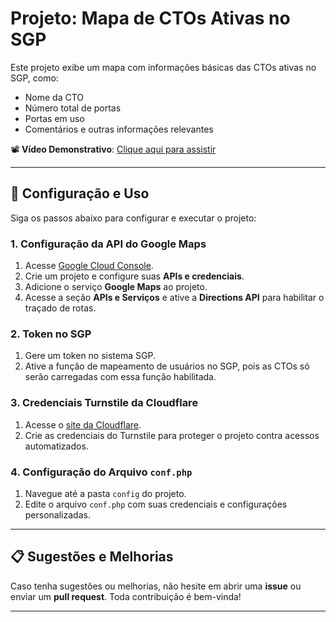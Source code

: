 # Projeto: Mapa de CTOs Ativas no SGP

Este projeto exibe um mapa com informações básicas das CTOs ativas no SGP, como:
- Nome da CTO
- Número total de portas
- Portas em uso
- Comentários e outras informações relevantes

📽️ **Vídeo Demonstrativo**: [Clique aqui para assistir](https://youtu.be/eDK37tSjgfQ)

---

## 🚀 Configuração e Uso

Siga os passos abaixo para configurar e executar o projeto:

### 1. Configuração da API do Google Maps
1. Acesse [Google Cloud Console](https://console.cloud.google.com/).
2. Crie um projeto e configure suas **APIs e credenciais**.
3. Adicione o serviço **Google Maps** ao projeto.
4. Acesse a seção **APIs e Serviços** e ative a **Directions API** para habilitar o traçado de rotas.

### 2. Token no SGP
1. Gere um token no sistema SGP.
2. Ative a função de mapeamento de usuários no SGP, pois as CTOs só serão carregadas com essa função habilitada.

### 3. Credenciais Turnstile da Cloudflare
1. Acesse o [site da Cloudflare](https://dash.cloudflare.com/login).
2. Crie as credenciais do Turnstile para proteger o projeto contra acessos automatizados.

### 4. Configuração do Arquivo `conf.php`
1. Navegue até a pasta `config` do projeto.
2. Edite o arquivo `conf.php` com suas credenciais e configurações personalizadas.

---

## 📋 Sugestões e Melhorias

Caso tenha sugestões ou melhorias, não hesite em abrir uma **issue** ou enviar um **pull request**. Toda contribuição é bem-vinda!

---

